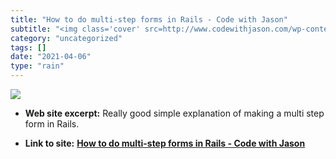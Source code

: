 ```yaml
---
title: "How to do multi-step forms in Rails - Code with Jason"
subtitle: "<img class='cover' src=http://www.codewithjason.com/wp-content/uploads/2020/03/multi-step-form.png>"
category: "uncategorized"
tags: []
date: "2021-04-06"
type: "rain"
---
```

<img class="cover" src=http://www.codewithjason.com/wp-content/uploads/2020/03/multi-step-form.png>



* **Web site excerpt:** Really good simple explanation of making a multi step form in Rails.

* **Link to site:** **[How to do multi-step forms in Rails - Code with Jason](https://www.codewithjason.com/rails-multi-step-forms)**